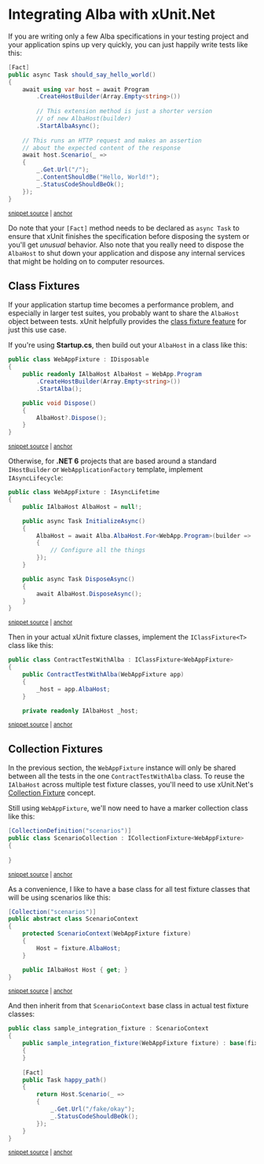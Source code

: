 # Integrating Alba with xUnit.Net

If you are writing only a few Alba specifications in your testing project and your application spins up very quickly, you can just happily write tests like this:

<!-- snippet: sample_should_say_hello_world -->
<a id='snippet-sample_should_say_hello_world'></a>
```cs
[Fact]
public async Task should_say_hello_world()
{
    await using var host = await Program
        .CreateHostBuilder(Array.Empty<string>())
        
        // This extension method is just a shorter version
        // of new AlbaHost(builder)
        .StartAlbaAsync();
    
    // This runs an HTTP request and makes an assertion
    // about the expected content of the response
    await host.Scenario(_ =>
    {
        _.Get.Url("/");
        _.ContentShouldBe("Hello, World!");
        _.StatusCodeShouldBeOk();
    });
}
```
<sup><a href='https://github.com/JasperFx/alba/blob/master/src/Alba.Testing/Samples/Quickstart.cs#L30-L50' title='Snippet source file'>snippet source</a> | <a href='#snippet-sample_should_say_hello_world' title='Start of snippet'>anchor</a></sup>
<!-- endSnippet -->

Do note that your `[Fact]` method needs to be declared as `async Task` to ensure that xUnit finishes the specification before disposing the system or
you'll get *unusual* behavior. Also note that you really need to dispose the `AlbaHost` to shut down your application and dispose any internal services that might be holding on to computer resources.

## Class Fixtures

If your application startup time becomes a performance problem, and especially in larger test suites, you probably want to share the `AlbaHost` object between tests. xUnit helpfully provides the [class fixture feature](https://xunit.net/docs/shared-context) for just this use case. 

If you're using **Startup.cs**, then build out your `AlbaHost` in a class like this:

<!-- snippet: sample_xUnit_Fixture -->
<a id='snippet-sample_xunit_fixture'></a>
```cs
public class WebAppFixture : IDisposable
{
    public readonly IAlbaHost AlbaHost = WebApp.Program
        .CreateHostBuilder(Array.Empty<string>())
        .StartAlba();

    public void Dispose()
    {
        AlbaHost?.Dispose();
    }
}
```
<sup><a href='https://github.com/JasperFx/alba/blob/master/src/Alba.Testing/Samples/ContractTestWithAlba.cs#L9-L21' title='Snippet source file'>snippet source</a> | <a href='#snippet-sample_xunit_fixture' title='Start of snippet'>anchor</a></sup>
<!-- endSnippet -->

Otherwise, for **.NET 6** projects that are based around a standard `IHostBuilder` or `WebApplicationFactory` template, implement `IAsyncLifecycle`:

<!-- snippet: sample_xUnit_Fixture_net6 -->
<a id='snippet-sample_xunit_fixture_net6'></a>
```cs
public class WebAppFixture : IAsyncLifetime
{
    public IAlbaHost AlbaHost = null!;

    public async Task InitializeAsync()
    {
        AlbaHost = await Alba.AlbaHost.For<WebApp.Program>(builder =>
        {
            // Configure all the things
        });
    }

    public async Task DisposeAsync()
    {
        await AlbaHost.DisposeAsync();
    }
}
```
<sup><a href='https://github.com/JasperFx/alba/blob/master/src/Alba.Testing/Samples/ContractTestWithAlba.cs#L25-L44' title='Snippet source file'>snippet source</a> | <a href='#snippet-sample_xunit_fixture_net6' title='Start of snippet'>anchor</a></sup>
<!-- endSnippet -->

Then in your actual xUnit fixture classes, implement the `IClassFixture<T>` class like this:

<!-- snippet: sample_using_xUnit_Fixture -->
<a id='snippet-sample_using_xunit_fixture'></a>
```cs
public class ContractTestWithAlba : IClassFixture<WebAppFixture>
{
    public ContractTestWithAlba(WebAppFixture app)
    {
        _host = app.AlbaHost;
    }

    private readonly IAlbaHost _host;
```
<sup><a href='https://github.com/JasperFx/alba/blob/master/src/Alba.Testing/Samples/ContractTestWithAlba.cs#L47-L56' title='Snippet source file'>snippet source</a> | <a href='#snippet-sample_using_xunit_fixture' title='Start of snippet'>anchor</a></sup>
<!-- endSnippet -->

## Collection Fixtures

In the previous section, the `WebAppFixture` instance will only be shared between all the tests in the one `ContractTestWithAlba` class.
To reuse the `IAlbaHost` across multiple test fixture classes, you'll need to use xUnit.Net's [Collection Fixture](https://xunit.net/docs/shared-context) concept.

Still using `WebAppFixture`, we'll now need to have a marker collection class like this:

<!-- snippet: sample_ScenarioCollection -->
<a id='snippet-sample_scenariocollection'></a>
```cs
[CollectionDefinition("scenarios")]
public class ScenarioCollection : ICollectionFixture<WebAppFixture>
{
    
}
```
<sup><a href='https://github.com/JasperFx/alba/blob/master/src/Alba.Testing/Samples/ContractTestWithAlba.cs#L93-L101' title='Snippet source file'>snippet source</a> | <a href='#snippet-sample_scenariocollection' title='Start of snippet'>anchor</a></sup>
<!-- endSnippet -->

As a convenience, I like to have a base class for all test fixture classes that will be using scenarios like this:

<!-- snippet: sample_ScenarioContext -->
<a id='snippet-sample_scenariocontext'></a>
```cs
[Collection("scenarios")]
public abstract class ScenarioContext
{
    protected ScenarioContext(WebAppFixture fixture)
    {
        Host = fixture.AlbaHost;
    }

    public IAlbaHost Host { get; }
}
```
<sup><a href='https://github.com/JasperFx/alba/blob/master/src/Alba.Testing/Samples/ContractTestWithAlba.cs#L103-L116' title='Snippet source file'>snippet source</a> | <a href='#snippet-sample_scenariocontext' title='Start of snippet'>anchor</a></sup>
<!-- endSnippet -->

And then inherit from that `ScenarioContext` base class in actual test fixture classes:

<!-- snippet: sample_integration_fixture -->
<a id='snippet-sample_integration_fixture'></a>
```cs
public class sample_integration_fixture : ScenarioContext
{
    public sample_integration_fixture(WebAppFixture fixture) : base(fixture)
    {
    }
    
    [Fact]
    public Task happy_path()
    {
        return Host.Scenario(_ =>
        {
            _.Get.Url("/fake/okay");
            _.StatusCodeShouldBeOk();
        });
    }
}
```
<sup><a href='https://github.com/JasperFx/alba/blob/master/src/Alba.Testing/Samples/ContractTestWithAlba.cs#L118-L137' title='Snippet source file'>snippet source</a> | <a href='#snippet-sample_integration_fixture' title='Start of snippet'>anchor</a></sup>
<!-- endSnippet -->
